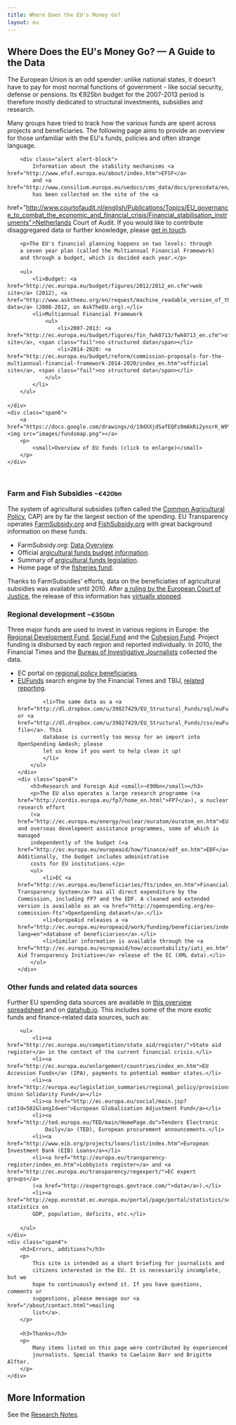 ```yaml
---
title: Where Does the EU's Money Go?
layout: eu
---
```


<h2>Where Does the EU's Money Go? &mdash; A Guide to the Data</h2>

<div class="row">
    <div class="span6">
        <p>The European Union is an odd spender: unlike national 
        states, it doesn't have to pay for most normal functions 
        of government - like social security, defense or pensions. Its €925bn 
        budget for the 2007-2013 period is therefore mostly dedicated to 
        structural investments, subsidies and research. 
        </p>
        <p>Many groups have tried to track how the various funds
        are spent across projects and beneficiaries. The following
        page aims to provide an overview for those unfamiliar
        with the EU's funds, policies and often strange language.
        </p>

        <div class="alert alert-block">
            Information about the stability mechanisms <a href="http://www.efsf.europa.eu/about/index.htm">EFSF</a> 
            and <a href="http://www.consilium.europa.eu/uedocs/cms_data/docs/pressdata/en/ecofin/127788.pdf">ESM</a>
            has been collected on the site of the <a
href="http://www.courtofaudit.nl/english/Publications/Topics/EU_governance_to_combat_the_economic_and_financial_crisis/Financial_stabilisation_instruments">Netherlands Court of Audit</a>. 
            If you would like 
            to contribute disaggregared data or further knowledge, please 
            <a href="/about/contact.html">get in touch</a>.
        </div>

        <p>The EU's financial planning happens on two levels: through 
        a seven year plan (called the Multiannual Financial Framework)
        and through a budget, which is decided each year.</p>

        <ul>
            <li>Budget: <a href="http://ec.europa.eu/budget/figures/2012/2012_en.cfm">web site</a> (2012), <a href="http://www.asktheeu.org/en/request/machine_readable_version_of_the">XML data</a> (2008-2012, on AskTheEU.org).</li>
            <li>Multiannual Financial Framework
                <ul>
                    <li>2007-2013: <a href="http://ec.europa.eu/budget/figures/fin_fwk0713/fwk0713_en.cfm">official site</a>, <span class="fail">no structured data</span></li>
                    <li>2014-2020: <a href="http://ec.europa.eu/budget/reform/commission-proposals-for-the-multiannual-financial-framework-2014-2020/index_en.htm">official site</a>, <span class="fail">no structured data</span></li>
                </ul>
            </li>
        </ul>

    </div>
    <div class="span6">
        <a href="https://docs.google.com/drawings/d/19dXXjdSafEQFz0mAkRi2ynsrK_W9Y7eAHbjj2fWYfjU/edit"><img src="images/fundsmap.png"></a>
        <p>
            <small>Overview of EU funds (click to enlarge)</small>
        </p>
    </div>
</div>

<br/>

<div class="row">
    <div class="span4">
        <h3>Farm and Fish Subsidies <small>~€420bn</small></h3>
        <p>The system of agricultural subsidies (often called 
        the <a href="http://en.wikipedia.org/wiki/Common_Agricultural_Policy">Common Agricultural Policy</a>, CAP) are by far the largest section of 
        the spending. EU Transparency operates
        <a href="http://farmsubsidy.org/">FarmSubsidy.org</a> and
        <a href="http://fishsubsidy.org/">FishSubsidy.org</a> with
        great background information on these funds.</p>
        <ul>
            <li>FarmSubsidy.org: <a href="https://docs.google.com/spreadsheet/ccc?key=0Ajagl3TOC7X_dFlzQ0ljaUxUWVNmNE40TGdweWNlcEE">Data Overview</a>.
            <li>Official <a href="http://ec.europa.eu/agriculture/fin/budget/index_en.htm">argicultural funds budget information</a>.</li>
            <li>Summary of <a href="http://europa.eu/legislation_summaries/agriculture/general_framework/l11096_en.htm">argicultural funds legislation</a>.</li>
            <li>Home page of the <a href="http://ec.europa.eu/fisheries/cfp/eff/index_en.htm">fisheries fund</a>.</li>
        </ul>
        <div class="alert alert-block">
            Thanks to FarmSubsidies' efforts, data on the 
            beneficiaties of agricultural subsidies was available until 2010.
            After <a href="http://eutransparency.org/initial-reaction-to-ecj-ruling/">a
            ruling by the European Court of Justice</a>, the release of this 
            information has <a href="https://docs.google.com/document/pub?id=18IkIRXsX4hxWBR50h6S2FiVLesmFsah5wmJHgv_oZrM">virtually stopped</a>.
        </div>
    </div>
    <div class="span4">
        <h3>Regional development <small>~€350bn</small></h3>
        <p>Three major funds are used to invest in various regions in Europe:
        the <a href="http://europa.eu/legislation_summaries/employment_and_social_policy/job_creation_measures/l60015_en.htm">Regional Development Fund</a>, <a href="http://ec.europa.eu/esf/main.jsp?catId=440&langId=en">Social Fund</a> and the <a href="http://ec.europa.eu/regional_policy/thefunds/cohesion/index_en.cfm">Cohesion Fund</a>. Project
        funding is disbursed by each region and reported individually. In 2010, 
        the Financial Times and the <a href="http://www.thebureauinvestigates.com/">Bureau of Investigative Journalists</a> collected the data.
        </p>
        <ul>
            <li>EC portal on <a href="http://ec.europa.eu/regional_policy/country/commu/beneficiaries/index_en.htm">regional policy beneficiaries</a>.</li>
            <li><a href="http://eufunds.ftdata.co.uk/">EUFunds</a> search engine by the 
            Financial Times and TBIJ, <a href="http://www.thebureauinvestigates.com/2010/11/29/data-story-1/">related reporting</a>.</li>
            
            <li>The same data as a <a href="http://dl.dropbox.com/u/39827429/EU_Structural_Funds/sql/euFunds.sql">MySQL</a> or <a href="http://dl.dropbox.com/u/39827429/EU_Structural_Funds/csv/euFunds.csv">CSV file</a>. This
            database is currently too messy for an import into OpenSpending &mdash; please 
            let us know if you want to help clean it up!
            </li>
        </ul>
    </div>
    <div class="span4">
        <h3>Research and Foreign Aid <small>~€90bn</small></h3>
        <p>The EU also operates a large research programme (<a href="http://cordis.europa.eu/fp7/home_en.html">FP7</a>), a nuclear research effort 
        (<a href="http://ec.europa.eu/energy/nuclear/euratom/euratom_en.htm">EURATOM</a>) and overseas development assistance programmes, some of which is managed 
        independently of the budget (<a href="http://ec.europa.eu/europeaid/how/finance/edf_en.htm">EDF</a>). Additionally, the budget includes administrative
        costs for EU institutions.</p>
        <ul>
            <li>EC <a href="http://ec.europa.eu/beneficiaries/fts/index_en.htm">Financial Transparency System</a> has all direct expenditure by the Commission, including FP7 and the EDF. A cleaned and extended version is available as an <a href="http://openspending.org/eu-commission-fts">OpenSpending dataset</a>.</li>
            <li>EuropeAid releases a <a href="http://ec.europa.eu/europeaid/work/funding/beneficiaries/index.cfm?lang=en">database of beneficiaries</a>.</li>
            <li>Similar information is available through the <a href="http://ec.europa.eu/europeaid/how/accountability/iati_en.htm">International Aid Transparency Initiative</a> release of the EC (XML data).</li>
        </ul>
    </div>

</div>

<div class="row">
    <div class="span8">
        <h3>Other funds and related data sources</h3>
        <p>Further EU spending data sources are available in <a href="https://docs.google.com/spreadsheet/ccc?key=0AvoV_cBqwo28dE8wRWV4YzV4QUlKRWpuSTBZaWQyR3c#gid=3">this overview
        spreadsheet</a> and on <a href="http://datahub.io/dataset?q=eu+spending">datahub.io</a>.
        This includes some of the more exotic funds and finance-related data sources, such as:</p>

        <ul>
            <li><a href="http://ec.europa.eu/competition/state_aid/register/">State aid register</a> in the context of the current financial crisis.</li>
            <li><a href="http://ec.europa.eu/enlargement/countries/index_en.htm">EU Accession Funds</a> (IPA), payments to potential member states.</li>
            <li><a href="http://europa.eu/legislation_summaries/regional_policy/provisions_and_instruments/g24217_en.htm">European Union Solidarity Fund</a></li>
            <li><a href="http://ec.europa.eu/social/main.jsp?catId=582&langId=en">European Globalisation Adjustment Fund</a></li>
            <li><a href="http://ted.europa.eu/TED/main/HomePage.do">Tenders Electronic 
                Daily</a> (TED), European procurement announcements.</li>
            <li><a href="http://www.eib.org/projects/loans/list/index.htm">European Investment Bank (EIB) Loans</a></li>
            <li><a href="http://europa.eu/transparency-register/index_en.htm">Lobbyists register</a> and <a href="http://ec.europa.eu/transparency/regexpert/">EC expert groups</a>
            (<a href="http://expertgroups.govtrace.com/">data</a>).</li>
            <li><a href="http://epp.eurostat.ec.europa.eu/portal/page/portal/statistics/search_database">Eurostat</a>, statistics on
            GDP, population, deficits, etc.</li>
            
        </ul>
    </div>
    <div class="span4">
        <h3>Errors, additions?</h3>
        <p>
            This site is intended as a short briefing for journalists and 
            citizens interested in the EU. It is necessarily incomplete, but we 
            hope to continuously extend it. If you have questions, comments or 
            suggestions, please message our <a href="/about/contact.html">mailing
            list</a>.
        </p>

        <h3>Thanks</h3>
        <p>
            Many items listed on this page were contributed by experienced 
            journalists. Special thanks to Caelainn Barr and Brigitte Alfter.
        </p>
    </div>
</div>

## More Information

See the [Research Notes](./notes.html).

